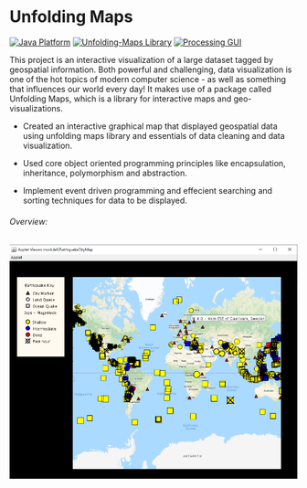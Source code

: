 # Unfolding Maps


[![Java Platform](https://img.shields.io/badge/platform-Java-blue.svg)](https://docs.oracle.com/en/java/)
[![Unfolding-Maps Library](https://img.shields.io/badge/library-unfolding--maps-DC7633.svg)](http://unfoldingmaps.org)
[![Processing GUI](https://img.shields.io/badge/gui-processing-blue)](https://processing.org/reference/)


This project is an interactive visualization of a large dataset tagged by geospatial information. Both powerful and challenging, data visualization is one of the hot topics of modern computer science - as well as something that influences our world every day! It makes use of a package called Unfolding Maps, which is a library for interactive maps and geo-visualizations.


* Created an interactive graphical map that displayed geospatial data using unfolding maps library and essentials of data cleaning and data visualization.

* Used core object oriented programming principles like encapsulation, inheritance, polymorphism and abstraction.

* Implement event driven programming and effecient searching and sorting techniques for data to be displayed.


###### Overview:

![](data/project.png)
